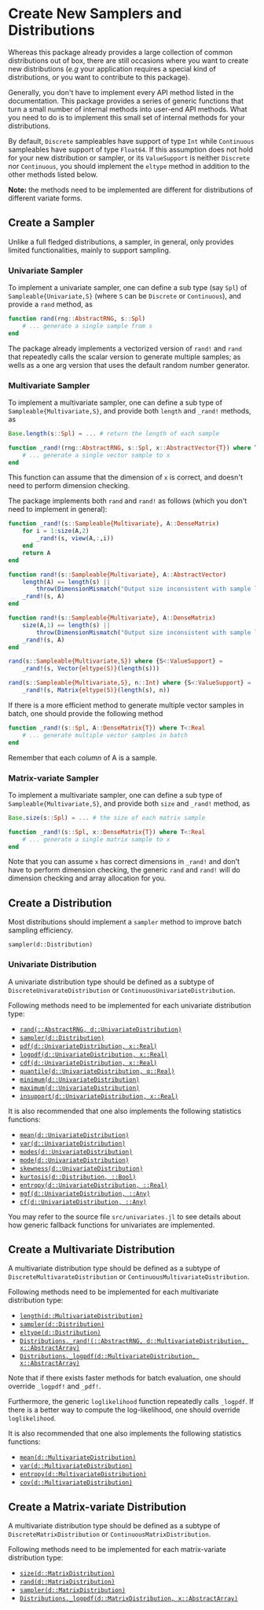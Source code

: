 # Create New Samplers and Distributions

Whereas this package already provides a large collection of common distributions out of box, there are still occasions where you want to create new distributions (*e.g* your application requires a special kind of distributions, or you want to contribute to this package).

Generally, you don't have to implement every API method listed in the documentation. This package provides a series of generic functions that turn a small number of internal methods into user-end API methods. What you need to do is to implement this small set of internal methods for your distributions.

By default, `Discrete` sampleables have support of type `Int` while `Continuous` sampleables have support of type `Float64`. If this assumption does not hold for your new distribution or sampler, or its `ValueSupport` is neither `Discrete` nor `Continuous`, you should implement the `eltype` method in addition to the other methods listed below.

**Note:** the methods need to be implemented are different for distributions of different variate forms.


## Create a Sampler

Unlike a full fledged distributions, a sampler, in general, only provides limited functionalities, mainly to support sampling.

### Univariate Sampler

To implement a univariate sampler, one can define a sub type (say `Spl`) of `Sampleable{Univariate,S}` (where `S` can be `Discrete` or `Continuous`), and provide a `rand` method, as

```julia
function rand(rng::AbstractRNG, s::Spl)
    # ... generate a single sample from s
end
```

The package already implements a vectorized version of `rand!` and `rand` that repeatedly calls the scalar version to generate multiple samples; as wells as a one arg version that uses the default random number generator.

### Multivariate Sampler

To implement a multivariate sampler, one can define a sub type of `Sampleable{Multivariate,S}`, and provide both `length` and `_rand!` methods, as

```julia
Base.length(s::Spl) = ... # return the length of each sample

function _rand!(rng::AbstractRNG, s::Spl, x::AbstractVector{T}) where T<:Real
    # ... generate a single vector sample to x
end
```

This function can assume that the dimension of `x` is correct, and doesn't need to perform dimension checking.

The package implements both `rand` and `rand!` as follows (which you don't need to implement in general):

```julia
function _rand!(s::Sampleable{Multivariate}, A::DenseMatrix)
    for i = 1:size(A,2)
        _rand!(s, view(A,:,i))
    end
    return A
end

function rand!(s::Sampleable{Multivariate}, A::AbstractVector)
    length(A) == length(s) ||
        throw(DimensionMismatch("Output size inconsistent with sample length."))
    _rand!(s, A)
end

function rand!(s::Sampleable{Multivariate}, A::DenseMatrix)
    size(A,1) == length(s) ||
        throw(DimensionMismatch("Output size inconsistent with sample length."))
    _rand!(s, A)
end

rand(s::Sampleable{Multivariate,S}) where {S<:ValueSupport} =
    _rand!(s, Vector{eltype(S)}(length(s)))

rand(s::Sampleable{Multivariate,S}, n::Int) where {S<:ValueSupport} =
    _rand!(s, Matrix{eltype(S)}(length(s), n))
```

If there is a more efficient method to generate multiple vector samples in batch, one should provide the following method

```julia
function _rand!(s::Spl, A::DenseMatrix{T}) where T<:Real
    # ... generate multiple vector samples in batch
end
```

Remember that each *column* of A is a sample.

### Matrix-variate Sampler

To implement a multivariate sampler, one can define a sub type of `Sampleable{Multivariate,S}`, and provide both `size` and `_rand!` method, as

```julia
Base.size(s::Spl) = ... # the size of each matrix sample

function _rand!(s::Spl, x::DenseMatrix{T}) where T<:Real
    # ... generate a single matrix sample to x
end
```

Note that you can assume `x` has correct dimensions in `_rand!` and don't have to perform dimension checking, the generic `rand` and `rand!` will do dimension checking and array allocation for you.

## Create a Distribution

Most distributions should implement a `sampler` method to improve batch sampling efficiency.

```@docs
sampler(d::Distribution)
```

### Univariate Distribution

A univariate distribution type should be defined as a subtype of `DiscreteUnivarateDistribution` or `ContinuousUnivariateDistribution`.

Following methods need to be implemented for each univariate distribution type:

- [`rand(::AbstractRNG, d::UnivariateDistribution)`](@ref)
- [`sampler(d::Distribution)`](@ref)
- [`pdf(d::UnivariateDistribution, x::Real)`](@ref)
- [`logpdf(d::UnivariateDistribution, x::Real)`](@ref)
- [`cdf(d::UnivariateDistribution, x::Real)`](@ref)
- [`quantile(d::UnivariateDistribution, q::Real)`](@ref)
- [`minimum(d::UnivariateDistribution)`](@ref)
- [`maximum(d::UnivariateDistribution)`](@ref)
- [`insupport(d::UnivariateDistribution, x::Real)`](@ref)

It is also recommended that one also implements the following statistics functions:

- [`mean(d::UnivariateDistribution)`](@ref)
- [`var(d::UnivariateDistribution)`](@ref)
- [`modes(d::UnivariateDistribution)`](@ref)
- [`mode(d::UnivariateDistribution)`](@ref)
- [`skewness(d::UnivariateDistribution)`](@ref)
- [`kurtosis(d::Distribution, ::Bool)`](@ref)
- [`entropy(d::UnivariateDistribution, ::Real)`](@ref)
- [`mgf(d::UnivariateDistribution, ::Any)`](@ref)
- [`cf(d::UnivariateDistribution, ::Any)`](@ref)

You may refer to the source file `src/univariates.jl` to see details about how generic fallback functions for univariates are implemented.


## Create a Multivariate Distribution

A multivariate distribution type should be defined as a subtype of `DiscreteMultivarateDistribution` or `ContinuousMultivariateDistribution`.

Following methods need to be implemented for each multivariate distribution type:

- [`length(d::MultivariateDistribution)`](@ref)
- [`sampler(d::Distribution)`](@ref)
- [`eltype(d::Distribution)`](@ref)
- [`Distributions._rand!(::AbstractRNG, d::MultivariateDistribution, x::AbstractArray)`](@ref)
- [`Distributions._logpdf(d::MultivariateDistribution, x::AbstractArray)`](@ref)

Note that if there exists faster methods for batch evaluation, one should override `_logpdf!` and `_pdf!`.

Furthermore, the generic `loglikelihood` function repeatedly calls `_logpdf`. If there is
a better way to compute the log-likelihood, one should override `loglikelihood`.

It is also recommended that one also implements the following statistics functions:

- [`mean(d::MultivariateDistribution)`](@ref)
- [`var(d::MultivariateDistribution)`](@ref)
- [`entropy(d::MultivariateDistribution)`](@ref)
- [`cov(d::MultivariateDistribution)`](@ref)

## Create a Matrix-variate Distribution

A multivariate distribution type should be defined as a subtype of `DiscreteMatrixDistribution` or `ContinuousMatrixDistribution`.

Following methods need to be implemented for each matrix-variate distribution type:

- [`size(d::MatrixDistribution)`](@ref)
- [`rand(d::MatrixDistribution)`](@ref)
- [`sampler(d::MatrixDistribution)`](@ref)
- [`Distributions._logpdf(d::MatrixDistribution, x::AbstractArray)`](@ref)
